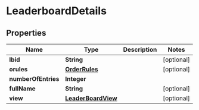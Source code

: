 

# LeaderboardDetails


## Properties

| Name | Type | Description | Notes |
|------------ | ------------- | ------------- | -------------|
|**lbid** | **String** |  |  [optional] |
|**orules** | [**OrderRules**](OrderRules.md) |  |  [optional] |
|**numberOfEntries** | **Integer** |  |  |
|**fullName** | **String** |  |  [optional] |
|**view** | [**LeaderBoardView**](LeaderBoardView.md) |  |  [optional] |



